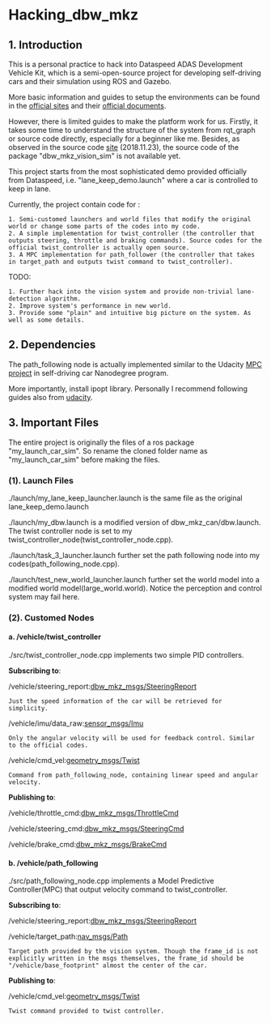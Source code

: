# Hacking_dbw_mkz

## 1. Introduction
This is a personal practice to hack into Dataspeed ADAS Development Vehicle Kit, which is a semi-open-source project for developing 
self-driving cars and their simulation using ROS and Gazebo.

More basic information and guides to setup the environments can be found in the [official sites](https://bitbucket.org/DataspeedInc/dbw_mkz_ros) and their [official documents](https://bitbucket.org/DataspeedInc/dbw_mkz_ros/src/4f3e09f7c23e6cb3672092d3c194569a109d884d/ROS_SETUP.md?fileviewer=file-view-default).

However, there is limited guides to make the platform work for us. 
Firstly, it takes some time to understand the structure of the system from rqt_graph or source code directly, especially for a beginner like me. Besides, as observed in the source code [site](https://bitbucket.org/DataspeedInc/dbw_mkz_ros/src) (2018.11.23), the source code of the package "dbw_mkz_vision_sim" is not available yet.

This project starts from the most sophisticated demo provided officially from Dataspeed, i.e. "lane_keep_demo.launch" where a car is controlled to keep in lane.

Currently, the project contain code for :
    
    1. Semi-customed launchers and world files that modify the original world or change some parts of the codes into my code.
    2. A simple implementation for twist_controller (the controller that outputs steering, throttle and braking commands). Source codes for the official twist_controller is actually open source.
    3. A MPC implementation for path_follower (the controller that takes in target_path and outputs twist command to twist_controller).

TODO: 

    1. Further hack into the vision system and provide non-trivial lane-detection algorithm.
    2. Improve system's performance in new world.
    3. Provide some "plain" and intuitive big picture on the system. As well as some details.

## 2. Dependencies
The path_following node is actually implemented similar to the Udacity [MPC project](https://github.com/udacity/CarND-MPC-Project) in self-driving car Nanodegree program. 

More importantly, install ipopt library. Personally I recommend following guides also from [udacity](https://github.com/udacity/CarND-MPC-Project/blob/master/install_Ipopt_CppAD.md). 

## 3. Important Files

The entire project is originally the files of a ros package "my_launch_car_sim". So rename the cloned folder name as "my_launch_car_sim" before making the files.

### (1). Launch Files
./launch/my_lane_keep_launcher.launch is the same file as the original lane_keep_demo.launch

./launch/my_dbw.launch is a modified version of dbw_mkz_can/dbw.launch. The twist controller node is set to my twist_controller_node(twist_controller_node.cpp).

./launch/task_3_launcher.launch further set the path following node into my codes(path_following_node.cpp).

./launch/test_new_world_launcher.launch further set the world model into a modified world model(large_world.world). Notice the perception and control system may fail here.

### (2). Customed Nodes

#### a. /vehicle/twist_controller
./src/twist_controller_node.cpp implements two simple PID controllers. 

<b>Subscribing to</b>:

/vehicle/steering_report:[dbw_mkz_msgs/SteeringReport](https://bitbucket.org/DataspeedInc/dbw_mkz_ros/src/4f3e09f7c23e6cb3672092d3c194569a109d884d/dbw_mkz_msgs/msg/SteeringReport.msg?at=default&fileviewer=file-view-default)

    Just the speed information of the car will be retrieved for simplicity.

/vehicle/imu/data_raw:[sensor_msgs/Imu](http://docs.ros.org/api/sensor_msgs/html/msg/Imu.html)

    Only the angular velocity will be used for feedback control. Similar to the official codes.

/vehicle/cmd_vel:[geometry_msgs/Twist](http://docs.ros.org/api/geometry_msgs/html/msg/Twist.html)

    Command from path_following_node, containing linear speed and angular velocity.

<b>Publishing to</b>:

/vehicle/throttle_cmd:[dbw_mkz_msgs/ThrottleCmd](https://bitbucket.org/DataspeedInc/dbw_mkz_ros/src/4f3e09f7c23e6cb3672092d3c194569a109d884d/dbw_mkz_msgs/msg/ThrottleCmd.msg?at=default&fileviewer=file-view-default)

/vehicle/steering_cmd:[dbw_mkz_msgs/SteeringCmd](https://bitbucket.org/DataspeedInc/dbw_mkz_ros/src/4f3e09f7c23e6cb3672092d3c194569a109d884d/dbw_mkz_msgs/msg/SteeringCmd.msg?at=default&fileviewer=file-view-default)

/vehicle/brake_cmd:[dbw_mkz_msgs/BrakeCmd](https://bitbucket.org/DataspeedInc/dbw_mkz_ros/src/4f3e09f7c23e6cb3672092d3c194569a109d884d/dbw_mkz_msgs/msg/BrakeCmd.msg?at=default&fileviewer=file-view-default)

#### b. /vehicle/path_following
./src/path_following_node.cpp implements a Model Predictive Controller(MPC) that output velocity command to twist_controller.

<b>Subscribing to</b>:

/vehicle/steering_report:[dbw_mkz_msgs/SteeringReport](https://bitbucket.org/DataspeedInc/dbw_mkz_ros/src/4f3e09f7c23e6cb3672092d3c194569a109d884d/dbw_mkz_msgs/msg/SteeringReport.msg?at=default&fileviewer=file-view-default)

/vehicle/target_path:[nav_msgs/Path](http://docs.ros.org/api/nav_msgs/html/msg/Path.html)

    Target path provided by the vision system. Though the frame_id is not explicitly written in the msgs themselves, the frame_id should be "/vehicle/base_footprint" almost the center of the car.

<b>Publishing to</b>:

/vehicle/cmd_vel:[geometry_msgs/Twist](http://docs.ros.org/api/geometry_msgs/html/msg/Twist.html)

    Twist command provided to twist controller.